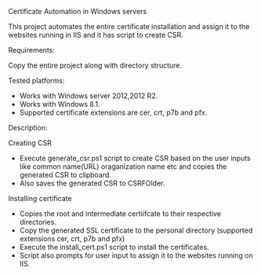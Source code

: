 Certificate Automation in Windows servers

This project automates the entire certificate installation and assign it to the websites running in IIS and it has script to create CSR.

Requirements:

Copy the entire project along with directory structure.

Tested platforms:

* Works with Windows server 2012,2012 R2.
* Works with Windows 8.1.
* Supported certificate extensions are cer, crt, p7b and pfx.

Description:

Creating CSR
* Execute generate_csr.ps1 script to create CSR based on the user inputs like common name(URL) oraganization name etc and copies the generated CSR to clipboard.
* Also saves the generated CSR to CSRFOlder.

Installing certificate
* Copies the root and intermediate certiifcate to their respective directories.
* Copy the generated SSL certificate to the personal directory (supported extensions cer, crt, p7b and pfx)
* Execute the install_cert.ps1 script to install the certificates.
* Script also prompts for user input to assign it to the websites running on IIS.

